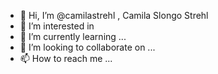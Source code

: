 - 👋 Hi, I’m @camilastrehl , Camila Slongo Strehl
- 👀 I’m interested in   
- 🌱 I’m currently learning ...
- 💞️ I’m looking to collaborate on ...
- 📫 How to reach me ...

<!---
camilastrehl/camilastrehl is a ✨ special ✨ repository because its `README.md` (this file) appears on your GitHub profile.
You can click the Preview link to take a look at your changes.
--->

